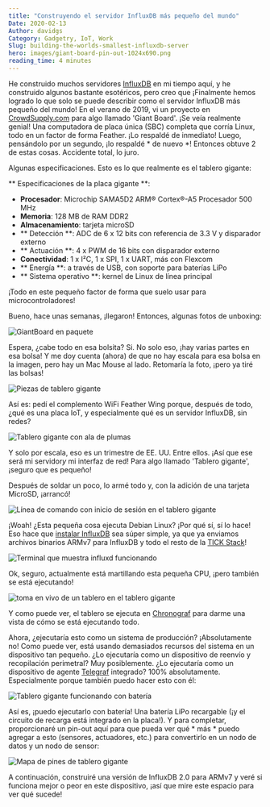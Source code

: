```yaml
---
title: "Construyendo el servidor InfluxDB más pequeño del mundo"
Date: 2020-02-13
Author: davidgs
Category: Gadgetry, IoT, Work
Slug: building-the-worlds-smallest-influxdb-server
hero: images/giant-board-pin-out-1024x690.png
reading_time: 4 minutes
---
```


He construido muchos servidores [InfluxDB](https://www.influxdata.com/products/influxdb-overview/) en mi tiempo aquí, y he construido algunos bastante esotéricos, pero creo que ¡Finalmente hemos logrado lo que solo se puede describir como el servidor InfluxDB más pequeño del mundo! En el verano de 2019, vi un proyecto en [CrowdSupply.com](https://www.crowdsupply.com/groboards/giant-board) para algo llamado 'Giant Board'. ¡Se veía realmente genial! Una computadora de placa única (SBC) completa que corría Linux, todo en un factor de forma Feather. ¡Lo respaldé de inmediato! Luego, pensándolo por un segundo, ¡lo respaldé * de nuevo *! Entonces obtuve 2 de estas cosas. Accidente total, lo juro.

Algunas especificaciones. Esto es lo que realmente es el tablero gigante:

** Especificaciones de la placa gigante **:

- **Procesador**: Microchip SAMA5D2 ARM® Cortex®-A5 Procesador 500 MHz
- **Memoria**: 128 MB de RAM DDR2
- **Almacenamiento**: tarjeta microSD
- ** Detección **: ADC de 6 x 12 bits con referencia de 3.3 V y disparador externo
- ** Actuación **: 4 x PWM de 16 bits con disparador externo
- **Conectividad**: 1 x I²C, 1 x SPI, 1 x UART, más con Flexcom
- ** Energía **: a través de USB, con soporte para baterías LiPo
- ** Sistema operativo **: kernel de Linux de línea principal

¡Todo en este pequeño factor de forma que suelo usar para microcontroladores!

Bueno, hace unas semanas, ¡llegaron! Entonces, algunas fotos de unboxing:

![GiantBoard en paquete](/posts/category/database/images/IMG_6750-768x1024.png)

Espera, ¿cabe todo en esa bolsita? Si. No solo eso, ¡hay varias partes en esa bolsa! Y me doy cuenta (ahora) de que no hay escala para esa bolsa en la imagen, pero hay un Mac Mouse al lado. Retomaría la foto, ¡pero ya tiré las bolsas!

![Piezas de tablero gigante](/posts/category/database/images/IMG_6752-1-768x1024.png)

Así es: pedí el complemento WiFi Feather Wing porque, después de todo, ¿qué es una placa IoT, y especialmente qué es un servidor InfluxDB, sin redes?

![Tablero gigante con ala de plumas](/posts/category/database/images/IMG_6754-1-768x1024.png)

Y solo por escala, eso es un trimestre de EE. UU. Entre ellos. ¡Así que ese será mi servidor*y* mi interfaz de red! Para algo llamado 'Tablero gigante', ¡seguro que es pequeño!

Después de soldar un poco, lo armé todo y, con la adición de una tarjeta MicroSD, ¡arrancó!

![Línea de comando con inicio de sesión en el tablero gigante](/posts/category/database/images/Screen-Shot-2020-02-11-at-9.04.12-AM.png)

¡Woah! ¿Esta pequeña cosa ejecuta Debian Linux? ¡Por qué sí, sí lo hace! Eso hace que [instalar InfluxDB](https://docs.influxdata.com/influxdb/v1.7/introduction/installation/) sea súper simple, ya que ya enviamos archivos binarios ARMv7 para InfluxDB y todo el resto de la [TICK Stack](https://www.influxdata.com/time-series-platform/)!

![Terminal que muestra influxd funcionando](/posts/category/database/images/Screen-Shot-2020-02-11-at-9.07.54-AM.png)

Ok, seguro, actualmente está martillando esta pequeña CPU, ¡pero también se está ejecutando!

![toma en vivo de un tablero en el tablero gigante](/posts/category/database/images/Kapture-2020-01-21-at-12.22.19-1024x372.gif)

Y como puede ver, el tablero se ejecuta en [Chronograf](https://www.influxdata.com/time-series-platform/chronograf/) para darme una vista de cómo se está ejecutando todo.

Ahora, ¿ejecutaría esto como un sistema de producción? ¡Absolutamente no! Como puede ver, está usando demasiados recursos del sistema en un dispositivo tan pequeño. ¿Lo ejecutaría como un dispositivo de reenvío y recopilación perimetral? Muy posiblemente. ¿Lo ejecutaría como un dispositivo de agente [Telegraf](https://www.influxdata.com/time-series-platform/telegraf/) integrado? 100% absolutamente. Especialmente porque también puedo hacer esto con él:

![Tablero gigante funcionando con batería](/posts/category/database/images/IMG_6779-768x1024.png)

Así es, ¡puedo ejecutarlo con batería! Una batería LiPo recargable (¡y el circuito de recarga está integrado en la placa!). Y para completar, proporcionaré un pin-out aquí para que pueda ver qué * más * puedo agregar a esto (sensores, actuadores, etc.) para convertirlo en un nodo de datos y un nodo de sensor:

![Mapa de pines de tablero gigante](/posts/category/database/images/giant-board-pin-out-1024x690.png)

A continuación, construiré una versión de InfluxDB 2.0 para ARMv7 y veré si funciona mejor o peor en este dispositivo, ¡así que mire este espacio para ver qué sucede!
